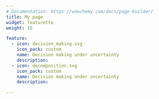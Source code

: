 ```yaml
---
# Documentation: https://wowchemy.com/docs/page-builder/
title: My page
widget: featurette 
weight: 15

feature:
  - icon: decision_making.svg
    icon_pack: custom
    name: Decision making under uncertainty
    description:
  - icon: decomposition.svg
    icon_pack: custom
    name: Decision making under uncertainty
    description: 

---
```

